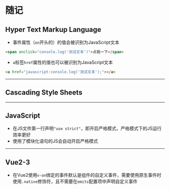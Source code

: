 # 随记
## Hyper Text Markup Language
- 事件属性（`on`开头的）的值会被识别为JavaScript文本
~~~html
<span onclick="console.log('测试文本')">点我一下</span>
~~~
- `a`标签`href`属性的值也可以被识别为JavaScript文本
~~~html
<a href="javascript:console.log('测试文本');"></a>
~~~
***
## Cascading Style Sheets
***
## JavaScript
- 在JS文件第一行声明`"use strict"`，即开启严格模式，严格模式下的JS运行效率更好
- 使用了模块化语句的JS会自动开启严格模式
***
## Vue2-3
- 在Vue2使用`v-on`绑定的事件默认是组件的自定义事件，需要使用原生事件时使用`.native`修饰符，且不需要在`emits`配置项中声明自定义事件